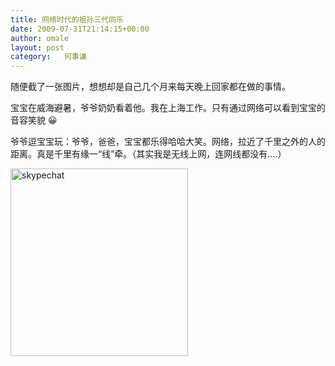 ```yaml
---
title: 网络时代的祖孙三代同乐
date: 2009-07-31T21:14:15+00:00
author: omale
layout: post
category:   何事谦  
---
```

随便截了一张图片，想想却是自己几个月来每天晚上回家都在做的事情。

宝宝在威海避暑，爷爷奶奶看着他。我在上海工作。只有通过网络可以看到宝宝的音容笑貌 😀

爷爷逗宝宝玩：爷爷，爸爸，宝宝都乐得哈哈大笑。网络，拉近了千里之外的人的距离。真是千里有缘一&ldquo;线&rdquo;牵。（其实我是无线上网，连网线都没有&#8230;.）

[<img class="aligncenter size-medium wp-image-10277" height="300" src="/uploads/2009/07/skypechat-284x300.jpg" title="skypechat" width="284" />](/uploads/2009/07/skypechat.jpg)